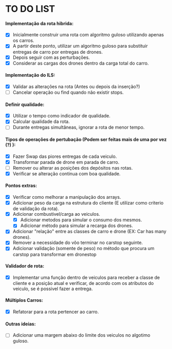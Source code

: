 # TO DO LIST
#### Implementação da rota hibrida:
- [X] Inicialmente construir uma rota com algoritmo guloso utilizando apenas os carros.
- [X] A partir deste ponto, utilizar um algoritmo guloso para substituir entregas de carro por entregas de drones.
- [X] Depois seguir com as perturbações.
- [X] Considerar as cargas dos drones dentro da carga total do carro.

#### Implementação do ILS:
- [X] Validar as alterações na rota (Antes ou depois da inserção?)
- [ ] Cancelar operação ou find quando não existir stops.

#### Definir qualidade:
- [X] Utilizar o tempo como indicador de qualidade.
- [X] Calcular qualidade da rota.
- [ ] Durante entregas simultâneas, ignorar a rota de menor tempo.

#### Tipos de operações de pertubação (Podem ser feitas mais de uma por vez (?) ):
- [X] Fazer Swap das piores entregas de cada veiculo.
- [X] Transformar parada de drone em parada de carro.
- [ ] Remover ou alterar as posições dos depósitos nas rotas.
- [X] Verificar se alteração continua com boa qualidade.

#### Pontos extras:
- [X] Verificar como melhorar a manipulação dos arrays.
- [X] Adicionar peso da carga na estrutura do cliente (E utilizar como criterio de validação da rota).
- [X] Adicionar combustivel/carga ao veiculos.
    - [X] Adicionar metodos para simular o consumo dos mesmos.
    - [X] Adicionar método para simular a recarga dos drones.
- [X] Adicionar "relação" entre as classes de carro e drone (EX: Car has many drones).
- [X] Remover a necessidade do vôo terminar no carstop seguinte.
- [X] Adicionar validação (somente de peso) no método que procura um carstop para transformar em dronestop

#### Validador de rota:
- [X] Implementar uma função dentro de veiculos para receber a classe de cliente e a posição atual e verificar, de acordo com os atributos do veiculo, se é possivel fazer a entrega.

#### Múltiplos Carros:
- [X] Refatorar para a rota pertencer ao carro.

#### Outras ideias:
- [ ] Adicionar uma margem abaixo do limite dos veiculos no algotimo guloso.
